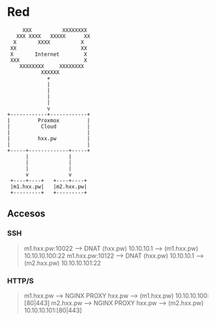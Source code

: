 # Red

```
     XXX          XXXXXXXX
   XXX XXXX   XXXXX      XX
  X       XXXX          X
 XX                     XX
 X       Internet        X
 XXX                     X
    XXXXXXXX     XXXXXXXX
           XXXXXX
             +
             |
             |
             |
             |
             v
+------------+------------+
|         Proxmox         |
|          Cloud          |
|                         |
|         hxx.pw          |
|                         |
+-----+-------------+-----+
      |             |
      |             |
      |             |
      v             v
 +----+----+   +----+----+
 |m1.hxx.pw|   |m2.hxx.pw|
 +---------+   +---------+
```

## Accesos

### SSH
>m1.hxx.pw:10022 --> DNAT (hxx.pw) 10.10.10.1 --> (m1.hxx.pw) 10.10.10.100:22
>m1.hxx.pw:10122 --> DNAT (hxx.pw) 10.10.10.1 --> (m2.hxx.pw) 10.10.10.101:22

### HTTP/S
> m1.hxx.pw --> NGINX PROXY hxx.pw --> (m1.hxx.pw) 10.10.10.100:[80|443]
> m2.hxx.pw --> NGINX PROXY hxx.pw --> (m2.hxx.pw) 10.10.10.101:[80|443]

